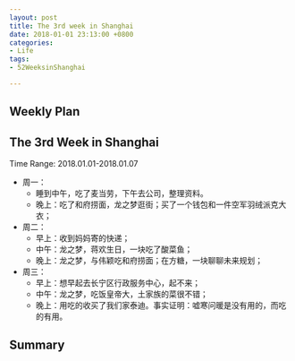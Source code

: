 ```yaml
---
layout: post
title: The 3rd week in Shanghai
date: 2018-01-01 23:13:00 +0800
categories:
- Life
tags:
- 52WeeksinShanghai

---
```


## Weekly Plan

## The 3rd Week in Shanghai

Time Range: 2018.01.01-2018.01.07

- 周一：
	- 睡到中午，吃了麦当劳，下午去公司，整理资料。
	- 晚上：吃了和府捞面，龙之梦逛街；买了一个钱包和一件空军羽绒派克大衣；
- 周二：
	- 早上：收到妈妈寄的快递；
	- 中午：龙之梦，蒋欢生日，一块吃了酸菜鱼；
	- 晚上：龙之梦，与伟颖吃和府捞面；在方糖，一块聊聊未来规划；
- 周三：
	- 早上：想早起去长宁区行政服务中心，起不来；
	- 中午：龙之梦，吃饭皇帝大，土家族的菜很不错；
	- 晚上：用吃的收买了我们家泰迪。事实证明：嘘寒问暖是没有用的，而吃的有用。

## Summary

